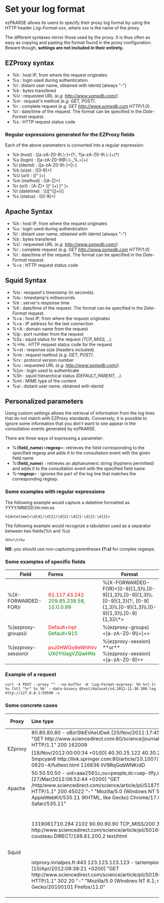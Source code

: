 # Set your log format #
ezPAARSE allows its users to specify their proxy log format by using the HTTP header *Log-Format-xxx*, where *xxx* is the name of the proxy.

The different syntaxes mirror those used by the proxy. It is thus often as easy as copying and pasting the format found in the proxy configuration. Beware though, **settings are not included in their entirety.**

## EZProxy syntax ##

- %h : host IP, from where the request originates
- %u : login used during authentication
- %l : distant user name, obtained with identd (always "-")
- %b : bytes transfered
- %U : requested URL *(e.g. http://www.somedb.com/)*.
- %m : request's method *(e.g. GET, POST)*.
- %r : complete request *(e.g. GET http://www.somedb.com HTTP/1.0)*.
- %t : date/time of the request. The format can be specified in the *Date-Format* request.
- %s : HTTP request status code

### Regular expressions generated for the EZProxy fields ###

Each of the above parameters is converted into a regular expression:
- %h (host)     : ([a-zA-Z0-9\\.\\-]+(?:, ?[a-zA-Z0-9\\.\\-]+)*)
- %u (login)    : ([a-zA-Z0-9@\\.\\-_%,=]+)
- %l (identd)   : ([a-zA-Z0-9\\-]+|\\-)
- %b (size)     : ([0-9]+)
- %U (url)      : ([^ ]+)
- %m (method)   : ([A-Z]+)
- %r (url)      : [A-Z]+ ([^ ]+) [^ ]+
- %t (datetime) : \\[([^\\]]+)\\]
- %s (status)   : ([0-9]+)

## Apache Syntax ##

- %h  : host IP, from where the request originates
- %u  : login used during authentication
- %l  : distant user name, obtained with identd (always "-")
- %b  : bytes transfered
- %U  : requested URL *(e.g. http://www.somedb.com/)*.
- %r  : complete request *(e.g. GET http://www.somedb.com HTTP/1.0)*.
- %t  : date/time of the request. The format can be specified in the *Date-Format* request.
- %>s : HTTP request status code

## Squid Syntax ##

- %ts  : resquest's timestamp (in seconds).
- %tu  : timestamp's milliseconds
- %tr  : server's response time
- %tl  : date/time of the request. The format can be specified in the *Date-Format* request.
- %>a  : host IP, from where the request originates
- %<a  : IP address for the last connection
- %<A  : domain name from the request
- %lp  : port number from the request
- %Ss  : squid status for the request *(TCP_MISS, ..)*.
- %>Hs : HTTP request status code for the request
- %<st : response size (headers included).
- %rm  : request method *(e.g. GET, POST)*.
- %rv  : protocol version number
- %ru  : requested URL *(e.g. http://www.somedb.com/)*.
- %[un : login used to authenticate
- %Sh  : squid hierarchical status *(DEFAULT_PARENT, ..)*.
- %mt  : MIME type of the content
- %ui  : distant user name, obtained with identd

## Personalized parameters ##

Using custom settings allows the retrieval of information from the log lines that do not match with EZProxy standards. Conversely, it is possible to ignore some information that you don't want to see appear in the consultation events generated by ezPAARSE.

There are three ways of expressing a parameter:
- %{**field_name**}<**regexp**>: retrieves the field corresponding to the specified regexp and adds it to the consultation event with the given field name
- %{**field_name**} : retrieves an alphanumeric string (hyphens permitted) and adds it to the consultation event with the specified field name
- %<**regexp**> : ignores the part of the log line that matches the corresponding regexp.

### Some examples with regular expressions ###
The following example would capture a datetime formatted as YYYY/MM/DD:hh:mm:ss
```shell
%{datetime}<\d{4}/\d{2}/\d{2}:\d{2}:\d{2}:\d{2}>
```
The following example would recognize a tabulation used as a separator between two fields(%h and %u) 
```shell
%h%<\t>%u
```

**NB:** you should use non-capturing parentheses **(?:x)** for complex regexps.

### Some examples of specific fields ###

<table>
  <thead>
    <tr>
      <th>Field</th>
      <th style="text-align:left;">Forms</th>
      <th>Format</th>
    </tr>
  </thead>
  <tbody>
    <tr>
      <td>%{X-FORWARDED-FOR}i</td>
      <td><span style="color: red">61.117.43.242</span>
        <br /><span style="color: green">209.85.238.58, 10.0.0.99</span>
      </td>
      <td>%{X-FORWARDED-FOR}&lt;[0-9]{1,3}\\.[0-9]{1,3}\\.[0-9]{1,3}\\.[0-9]{1,3}(?:, [0-9]{1,3}\\.[0-9]{1,3}\\.[0-9]{1,3}\\.[0-9]{1,3})\*&gt;</td>
    </tr>
    <tr>
      <td>%{ezproxy-groups}i</td>
      <td><span style="color: red">Default+inpl</span>
        <br /><span style="color: green">Default+915</span></td>
      <td>%{ezproxy-groups}&lt;[a-zA-Z0-9\\+]+&gt;</td>
    </tr>
    <tr>
      <td>%{ezproxy-session}i</td>
      <td><span style="color: red">pvJ0HWGo6eWhhVv</span>
        <br /><span style="color: green">UX0Yi0agVZQwHNs</span></td>
      <td>%{ezproxy-session}
        <br />**or**
        <br />%{ezproxy-session}&lt;[a-zA-Z0-9]+&gt;</td>
    </tr>
  </tbody>
</table>

### Example of a request ###
```shell
curl -X POST --proxy "" --no-buffer -H 'Log-Format-ezproxy: %h %<[-]> %u [%t] "%r" %s %b' --data-binary @test/dataset/sd.2012-11-30.300.log  http://127.0.0.1:59599 -v
```

### Some concrete cases ###

<table>
  <thead>
    <tr>
      <th>Proxy</th>
      <th style="text-align:left;">Line type</th>
      <th>Possible format</th>
    </tr>
  </thead>
  <tbody>
    <tr>
      <td rowspan="2">EZproxy</td>
      <td>80.80.80.80 - oBzrStkEVAeUDeA [20/Nov/2011:17:45:50 +0100] "GET http://www.sciencedirect.com:80/science/journal/aip/00121606 HTTP/1.1" 200 162009</td>
      <td>%h %l %u %t "%r" %s %b</td>
    </tr>
    <tr>
      <td>[18/Nov/2012:00:00:34 +0100] 40.30.25.122 40.30.25.122 5mpcyan6 http://link.springer.com:80/article/10.1007/s00262-008-0620-4/fulltext.html 116636 liV9RqGobWNKrdD</td>
      <td>%t %h %u %U %b %{session}</td>
    </tr>
    <tr>
      <td>Apache</td>
      <td>50.50.50.50 - uid=aaa2561c,ou=people,dc=uep-tlfy,dc=fr [27/Mar/2012:06:52:44 +0200] "GET /http/www.sciencedirect.com/science/article/pii/S1875389212003823 HTTP/1.1" 200 45022 "-" "Mozilla/5.0 (Windows NT 5.1) AppleWebKit/535.11 (KHTML, like Gecko) Chrome/17.0.963.79 Safari/535.11"
      </td>
      <td>%h %l %u %t "%r" %&gt;s %b %&lt;.\*&gt;</td>
    </tr>
    <tr>
      <td rowspan="2">Squid</td>
      <td>1319061710.284   2102 90.90.90.90 TCP_MISS/200 309401 GET http://www.sciencedirect.com/science/article/pii/S0166218X11003477 cousteau DIRECT/198.81.200.2 text/html</td>
      <td>%ts.%03tu %6tr %>a %Ss/%03&gt;Hs %&lt;st %rm %ru %[un %Sh/%&lt;a %mt</td>
    </tr>
    <tr>
      <td>istproxy.inrialpes.fr:443 123.123.123.123 - tartempion [10/Apr/2012:09:38:21 +0200] "GET http://www.sciencedirect.com/science/article/pii/S0166218X11003477 HTTP/1.1" 302 20 "-" "Mozilla/5.0 (Windows NT 6.1; rv:11.0) Gecko/20100101 Firefox/11.0"</td>
      <td>%&lt;A:%lp %&gt;a %ui %[un [%tl] "%rm %ru HTTP/%rv" %&gt;Hs %&lt;st %&lt;.\*&gt;</td>
    </tr>
  </tbody>
</table>
